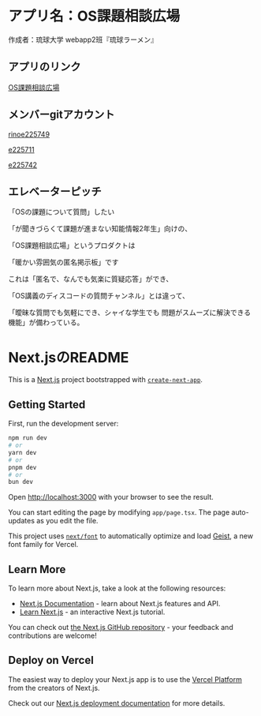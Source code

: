 # アプリ名：OS課題相談広場

作成者：琉球大学 webapp2班『琉球ラーメン』

## アプリのリンク

[OS課題相談広場](https://enpit-2024-web2.vercel.app/)

## メンバーgitアカウント

[rinoe225749](https://github.com/Rino225749)

[e225711](https://github.com/e225711)

[e225742](https://github.com/e225742)

## エレベーターピッチ

「OSの課題について質問」したい

「が聞きづらくて課題が進まない知能情報2年生」向けの、

「OS課題相談広場」というプロダクトは

「暖かい雰囲気の匿名掲示板」です

これは「匿名で、なんでも気楽に質疑応答」ができ、

「OS講義のディスコードの質問チャンネル」とは違って、

「曖昧な質問でも気軽にでき、シャイな学生でも
問題がスムーズに解決できる機能」が備わっている。

# Next.jsのREADME

This is a [Next.js](https://nextjs.org) project bootstrapped with [`create-next-app`](https://nextjs.org/docs/app/api-reference/cli/create-next-app).

## Getting Started

First, run the development server:

```bash
npm run dev
# or
yarn dev
# or
pnpm dev
# or
bun dev
```

Open [http://localhost:3000](http://localhost:3000) with your browser to see the result.

You can start editing the page by modifying `app/page.tsx`. The page auto-updates as you edit the file.

This project uses [`next/font`](https://nextjs.org/docs/app/building-your-application/optimizing/fonts) to automatically optimize and load [Geist](https://vercel.com/font), a new font family for Vercel.

## Learn More

To learn more about Next.js, take a look at the following resources:

- [Next.js Documentation](https://nextjs.org/docs) - learn about Next.js features and API.
- [Learn Next.js](https://nextjs.org/learn) - an interactive Next.js tutorial.

You can check out [the Next.js GitHub repository](https://github.com/vercel/next.js) - your feedback and contributions are welcome!

## Deploy on Vercel

The easiest way to deploy your Next.js app is to use the [Vercel Platform](https://vercel.com/new?utm_medium=default-template&filter=next.js&utm_source=create-next-app&utm_campaign=create-next-app-readme) from the creators of Next.js.

Check out our [Next.js deployment documentation](https://nextjs.org/docs/app/building-your-application/deploying) for more details.
